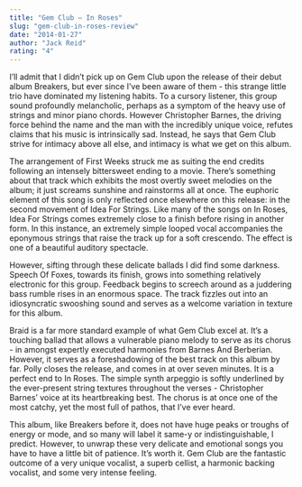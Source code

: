 ```yaml
---
title: "Gem Club – In Roses"
slug: "gem-club-in-roses-review"
date: "2014-01-27"
author: "Jack Reid"
rating: "4"
---
```


I’ll admit that I didn’t pick up on Gem Club upon the release of their debut album Breakers, but ever since I’ve been aware of them - this strange little trio have dominated my listening habits. To a cursory listener, this group sound profoundly melancholic, perhaps as a symptom of the heavy use of strings and minor piano chords. However Christopher Barnes, the driving force behind the name and the man with the incredibly unique voice, refutes claims that his music is intrinsically sad. Instead, he says that Gem Club strive for intimacy above all else, and intimacy is what we get on this album.

The arrangement of First Weeks struck me as suiting the end credits following an intensely bittersweet ending to a movie. There’s something about that track which exhibits the most overtly sweet melodies on the album; it just screams sunshine and rainstorms all at once. The euphoric element of this song is only reflected once elsewhere on this release: in the second movement of Idea For Strings. Like many of the songs on In Roses, Idea For Strings comes extremely close to a finish before rising in another form. In this instance, an extremely simple looped vocal accompanies the eponymous strings that raise the track up for a soft crescendo. The effect is one of a beautiful auditory spectacle.

However, sifting through these delicate ballads I did find some darkness. Speech Of Foxes, towards its finish, grows into something relatively electronic for this group. Feedback begins to screech around as a juddering bass rumble rises in an enormous space. The track fizzles out into an idiosyncratic swooshing sound and serves as a welcome variation in texture for this album.

Braid is a far more standard example of what Gem Club excel at. It’s a touching ballad that allows a vulnerable piano melody to serve as its chorus - in amongst expertly executed harmonies from Barnes And Berberian. However, it serves as a foreshadowing of the best track on this album by far. Polly closes the release, and comes in at over seven minutes. It is a perfect end to In Roses. The simple synth arpeggio is softly underlined by the ever-present string textures throughout the verses - Christopher Barnes’ voice at its heartbreaking best. The chorus is at once one of the most catchy, yet the most full of pathos, that I’ve ever heard.

This album, like Breakers before it, does not have huge peaks or troughs of energy or mode, and so many will label it same-y or indistinguishable, I predict. However, to unwrap these very delicate and emotional songs you have to have a little bit of patience. It’s worth it. Gem Club are the fantastic outcome of a very unique vocalist, a superb cellist, a harmonic backing vocalist, and some very intense feeling.
